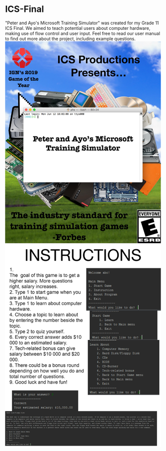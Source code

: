 # ICS-Final
"Peter and Ayo's Microsoft Training Simulator" was created for my Grade 11 ICS Final. We aimed to teach potential users about computer hardware, making use of flow control and user input. Feel free to read our user manual to find out more about the project, including example questions.
<img src='images/title.jpg'>
<img src='images/instructions.jpg'>
